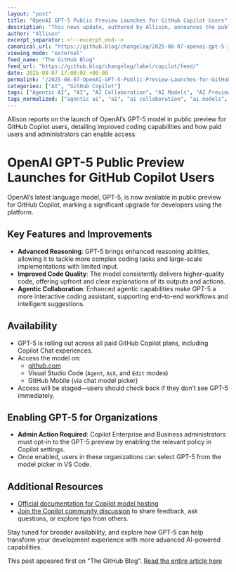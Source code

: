 ```yaml
---
layout: "post"
title: "OpenAI GPT-5 Public Preview Launches for GitHub Copilot Users"
description: "This news update, authored by Allison, announces the public preview rollout of OpenAI’s GPT-5 model in GitHub Copilot. It describes GPT-5’s key improvements—advanced reasoning, enhanced code collaboration, and new agentic capabilities—as well as details on accessing GPT-5 within Copilot Chat, Visual Studio Code, and GitHub Mobile. The news outlines steps for administrators to enable GPT-5, and provides links for further documentation and community feedback."
author: "Allison"
excerpt_separator: <!--excerpt_end-->
canonical_url: "https://github.blog/changelog/2025-08-07-openai-gpt-5-is-now-in-public-preview-for-github-copilot"
viewing_mode: "external"
feed_name: "The GitHub Blog"
feed_url: "https://github.blog/changelog/label/copilot/feed/"
date: 2025-08-07 17:00:02 +00:00
permalink: "/2025-08-07-OpenAI-GPT-5-Public-Preview-Launches-for-GitHub-Copilot-Users.html"
categories: ["AI", "GitHub Copilot"]
tags: ["Agentic AI", "AI", "AI Collaboration", "AI Models", "AI Preview", "Code Generation", "Copilot Business", "Copilot Chat", "Copilot Enterprise", "Developer Tools", "GitHub Copilot", "GPT 5", "Intelligent Assistant", "Model Deployment", "News", "OpenAI", "VS Code"]
tags_normalized: ["agentic ai", "ai", "ai collaboration", "ai models", "ai preview", "code generation", "copilot business", "copilot chat", "copilot enterprise", "developer tools", "github copilot", "gpt 5", "intelligent assistant", "model deployment", "news", "openai", "vs code"]
---
```


Allison reports on the launch of OpenAI’s GPT-5 model in public preview for GitHub Copilot users, detailing improved coding capabilities and how paid users and administrators can enable access.<!--excerpt_end-->

# OpenAI GPT-5 Public Preview Launches for GitHub Copilot Users

OpenAI’s latest language model, GPT-5, is now available in public preview for GitHub Copilot, marking a significant upgrade for developers using the platform.

## Key Features and Improvements

- **Advanced Reasoning**: GPT-5 brings enhanced reasoning abilities, allowing it to tackle more complex coding tasks and large-scale implementations with limited input.
- **Improved Code Quality**: The model consistently delivers higher-quality code, offering upfront and clear explanations of its outputs and actions.
- **Agentic Collaboration**: Enhanced agentic capabilities make GPT-5 a more interactive coding assistant, supporting end-to-end workflows and intelligent suggestions.

## Availability

- GPT-5 is rolling out across all paid GitHub Copilot plans, including Copilot Chat experiences.
- Access the model on:
  - [github.com](https://github.com)
  - Visual Studio Code (`Agent`, `Ask`, and `Edit` modes)
  - GitHub Mobile (via chat model picker)
- Access will be staged—users should check back if they don’t see GPT-5 immediately.

## Enabling GPT-5 for Organizations

- **Admin Action Required**: Copilot Enterprise and Business administrators must opt-in to the GPT-5 preview by enabling the relevant policy in Copilot settings.
- Once enabled, users in these organizations can select GPT-5 from the model picker in VS Code.

## Additional Resources

- [Official documentation for Copilot model hosting](https://docs.github.com/copilot/reference/ai-models/model-hosting#openai-models)
- [Join the Copilot community discussion](https://github.com/orgs/community/discussions/168107) to share feedback, ask questions, or explore tips from others.

Stay tuned for broader availability, and explore how GPT-5 can help transform your development experience with more advanced AI-powered capabilities.

This post appeared first on "The GitHub Blog". [Read the entire article here](https://github.blog/changelog/2025-08-07-openai-gpt-5-is-now-in-public-preview-for-github-copilot)
